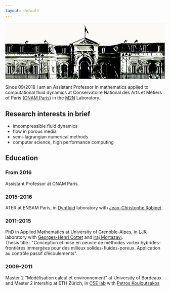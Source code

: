 ```yaml
---
layout: default
---
```


![Cnam](/assets/images/cnam.jpg)

Since 09/2018 I am an Assistant Professor in mathematics applied to computational fluid dynamics at Conservatoire National des Arts et Métiers of Paris ([CNAM Paris](http://www.cnam-paris.fr/cnam-paris/1300-formations-et-300-diplomes-de-bac-a-bac-8-818673.kjsp)) in the [M2N](http://maths.cnam.fr/M2N/) Laboratory.  

## Research interests in brief
* imcompressible fluid dynamics
* flow in porous media
* semi-lagrangian numerical methods
* computer science, high performance computing

## Education

### From 2016
Assistant Professor at CNAM Paris.

### 2015-2016
ATER at ENSAM Paris, in [Dynfluid](http://dynfluid.ensam.eu/) laboratory with [Jean-Christophe Robinet](http://jch.robinet.pagesperso-orange.fr/).

### 2011-2015
PhD in Applied Mathematics at University of Grenoble-Alpes, in [LJK](https://ljk.imag.fr/) laboratory with [Georges-Henri Cottet](https://ljk.imag.fr/membres/Georges-Henri.Cottet/) and [Iraj Mortazavi](https://www.researchgate.net/profile/Iraj_Mortazavi).  
Thesis title : "Conception et mise en oeuvre de méthodes vortex hybrides-frontières immergées pour des milieux solides-fluides-poreux. Application au contrôle passif d’écoulements".

### 2009-2011
Master 2 "Modélisation calcul et environnement" at University of Bordeaux and Master 2 intership at ETH Zürich, in [CSE lab](http://www.cse-lab.ethz.ch/) with [Petros Kouloutsakos](http://www.cse-lab.ethz.ch/member/petros-koumoutsakos/)
